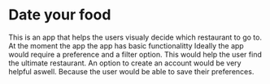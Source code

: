 # Date your food
This is an app that helps the users visualy decide which restaurant to go to. At the moment the app the app has basic functionalitty 
Ideally the app would require a preference and a filter option. This would help the user find the ultimate restaurant. An option to create an account would be very helpful aswell. Because the user would be able to save their preferences.